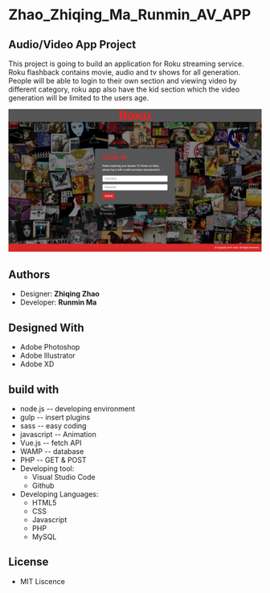 # Zhao_Zhiqing_Ma_Runmin_AV_APP
## Audio/Video App Project
 This project is going to build an application for Roku streaming service.<br>
 Roku flashback contains movie, audio and tv shows for all generation. People will be able to login to their own section and viewing video by different category, roku app also have the kid section which the video generation will be limited to the users age. 
 
 ![image](https://github.com/zzhao24/Zhao_Zhiqing_Ma_Runmin_AV_APP/raw/dev.img/login.png)
 
## Authors
* Designer: **Zhiqing Zhao**
* Developer: **Runmin Ma**

## Designed With
* Adobe Photoshop
* Adobe Illustrator
* Adobe XD


## build with
  * node.js -- developing environment
  * gulp -- insert plugins
  * sass -- easy coding
  * javascript -- Animation
  * Vue.js -- fetch API
  * WAMP -- database
  * PHP -- GET & POST
* Developing tool:
  * Visual Studio Code
  * Github
* Developing Languages:
  * HTML5
  * CSS
  * Javascript
  * PHP
  * MySQL


## License
* MIT Liscence
